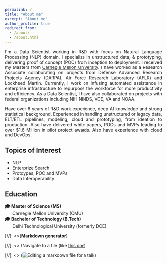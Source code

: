 ```yaml
---
permalink: /
title: "About me"
excerpt: "About me"
author_profile: true
redirect_from: 
  - /about/
  - /about.html
---
```


<div style="text-align: justify"> 
I'm a Data Scientist working in R&D with focus on Natural Language Processing (NLP) domain. I specialize in unstructured data, & prototyping, delivering proof of concept (POC) from inception to deployment. 
I received my Masters from <a href="https://www.cmu.edu/">Carnegie Mellon University</a>. I have worked as a Research Associate collaborating on projects from Defense Advanced Research Projects Agency (DARPA), Air Force Research Laboratory (AFLR) and Lockheed Martin. Currently, I work on infusing automated assistance in enterprise infrastructure to repurpose the workforce for more productivity and efficiency. As a Data Scientist, I have also collaborated on projects with federal organizations including NIH NINDS, VCE, VA and NOAA.  

Have over 6 years of R&D work experience, deep AI knowledge and strong statistical background. Experienced in handling unstructured or legacy data, ELT/ETL pipelines, modeling, cloud and prototyping, from ideation to production. Also have delivered white papers, POCs and MVPs leading to over $1.6 Million in pilot project awards. Also have experience with cloud and DevOps.   

</div>

## **Topics of Interest**
* NLP
* Enterprize Search 
* Protoypes, POC and MVPs
* Data Interoperability 

## **Education**
**🎓 Master of Science (MS)** \
&nbsp;&nbsp;&nbsp;&nbsp;&nbsp; Carnegie Mellon University (CMU) \
**🎓 Bachelor of Technology (B.Tech)** \
&nbsp;&nbsp;&nbsp;&nbsp;&nbsp; Delhi Technological University (formerly DCE) 






[//]: <>(**Markdown generator**)


[//]: <> (Navigate to a file (like [this one](https://github.com/academicpages/academicpages.github.io/blob/master/_talks/2012-03-01-talk-1.md))


[//]: <> (![Editing a markdown file for a talk](/images/editing-talk.png))


